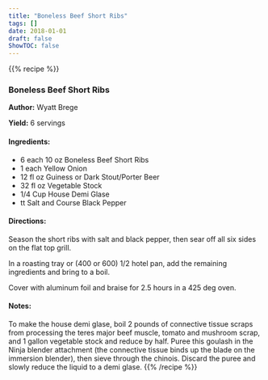 ```yaml
---
title: "Boneless Beef Short Ribs"
tags: []
date: 2018-01-01
draft: false
ShowTOC: false
---
```


{{% recipe %}}

### Boneless Beef Short Ribs

**Author:** Wyatt Brege

**Yield:** 6 servings


#### Ingredients:

-   6 each 10 oz Boneless Beef Short Ribs
-   1 each Yellow Onion
-   12 fl oz Guiness or Dark Stout/Porter Beer
-   32 fl oz Vegetable Stock
-   1/4 Cup House Demi Glase
-   tt Salt and Course Black Pepper

#### Directions: 

Season the short ribs with salt and black pepper, then sear off all six
sides on the flat top grill.

In a roasting tray or (400 or 600) 1/2 hotel pan, add the remaining
ingredients and bring to a boil.

Cover with aluminum foil and braise for 2.5 hours in a 425 deg oven.

#### Notes: 

To make the house demi glase, boil 2 pounds of connective tissue scraps
from processing the teres major beef muscle, tomato and mushroom scrap,
and 1 gallon vegetable stock and reduce by half. Puree this goulash in
the Ninja blender attachment (the connective tissue binds up the blade
on the immersion blender), then sieve through the chinois. Discard the
puree and slowly reduce the liquid to a demi glase.
{{% /recipe %}}

